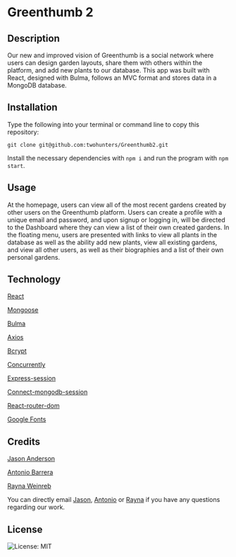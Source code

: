 # Greenthumb 2


## Description

Our new and improved vision of Greenthumb is a social network where users can design garden layouts, share them with others within the platform, and add new plants to our database. This app was built with React, designed with Bulma, follows an MVC format and stores data in a MongoDB database.


## Installation

Type the following into your terminal or command line to copy this repository:

`git clone git@github.com:twohunters/Greenthumb2.git`

Install the necessary dependencies with `npm i` and run the program with `npm start`.


## Usage

At the homepage, users can view all of the most recent gardens created by other users on the Greenthumb platform. Users can create a profile with a unique email and password, and upon signup or logging in, will be directed to the Dashboard where they can view a list of their own created gardens. In the floating menu, users are presented with links to view all plants in the database as well as the ability add new plants, view all existing gardens, and view all other users, as well as their biographies and a list of their own personal gardens.


## Technology

[React](https://reactjs.org/)

[Mongoose](https://mongoosejs.com/)

[Bulma](https://bulma.io/)

[Axios](https://www.npmjs.com/package/axios)

[Bcrypt](https://www.npmjs.com/package/bcrypt)

[Concurrently](https://www.npmjs.com/package/concurrently)

[Express-session](https://www.npmjs.com/package/express-session)

[Connect-mongodb-session](https://www.npmjs.com/package/connect-mongodb-session)

[React-router-dom](https://www.npmjs.com/package/react-router-dom)

[Google Fonts](https://fonts.google.com/icons)


## Credits

[Jason Anderson](https://github.com/twohunters)

[Antonio Barrera](https://github.com/Abarrera123)

[Rayna Weinreb](https://github.com/raynagweinreb)

You can directly email [Jason](mailto:jas.nanders.n@gmail.com), [Antonio](mailto:barrera.antonio@gmail.com) or [Rayna](mailto:raynagweinreb@gmail.com) if you have any questions regarding our work.


## License

![License: MIT](https://img.shields.io/badge/License-MIT-yellow.svg)